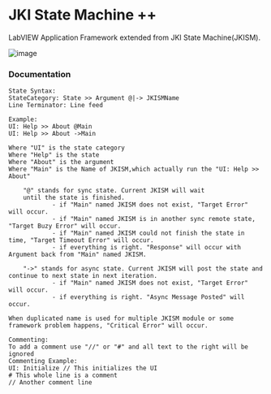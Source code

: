 # JKI State Machine ++

LabVIEW Application Framework extended from JKI State Machine(JKISM).

![image](https://github.com/NEVSTOP-LAB/JKI-State-Machine-Plus/assets/8196752/5d8a8962-cd7b-4b19-bf9a-fb4e092829a8)

### Documentation

```      
State Syntax:
StateCategory: State >> Argument @|-> JKISMName
Line Terminator: Line feed

Example:
UI: Help >> About @Main
UI: Help >> About ->Main

Where "UI" is the state category
Where "Help" is the state
Where "About" is the argument
Where "Main" is the Name of JKISM,which actually run the "UI: Help >> About"

    "@" stands for sync state. Current JKISM will wait 
    until the state is finished. 
            - if "Main" named JKISM does not exist, "Target Error" will occur.
            - if "Main" named JKISM is in another sync remote state, "Target Buzy Error" will occur.
            - if "Main" named JKISM could not finish the state in time, "Target Timeout Error" will occur.
            - if everything is right. "Response" will occur with Argument back from "Main" named JKISM. 

    "->" stands for async state. Current JKISM will post the state and continue to next state in next iteration.
            - if "Main" named JKISM does not exist, "Target Error" will occur.
            - if everything is right. "Async Message Posted" will occur.

When duplicated name is used for multiple JKISM module or some framework problem happens, "Critical Error" will occur.

Commenting:
To add a comment use "//" or "#" and all text to the right will be ignored
Commenting Example:
UI: Initialize // This initializes the UI
# This whole line is a comment
// Another comment line
```      
